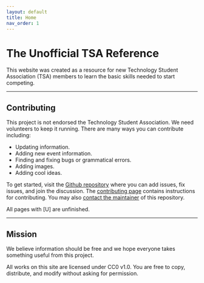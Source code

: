 ```yaml
---
layout: default
title: Home
nav_order: 1
---
```


# The Unofficial TSA Reference

This website was created as a resource for new Technology Student Association (TSA) members to learn the basic skills needed to start competing.

---

## Contributing

This project is not endorsed the Technology Student Association. We need volunteers to keep it running. There are many ways you can contribute including:

- Updating information.
- Adding new event information.
- Finding and fixing bugs or grammatical errors.
- Adding images.
- Adding cool ideas.

To get started, visit the [Github repository](https://github.com/j-nac/TSA-Reference) where you can add issues, fix issues, and join the discussion. The [contributing page](https://j-nac.github.io//TSA-Reference/CONTRIBUTING.html) contains instructions for contributing. You may also [contact the maintainer](mailto:jnac8080@gmail.com) of this repository.

All pages with [U] are unfinished.

---

## Mission

We believe information should be free and we hope everyone takes something useful from this project.

All works on this site are licensed under CC0 v1.0. You are free to copy, distribute, and modify without asking for permission.
